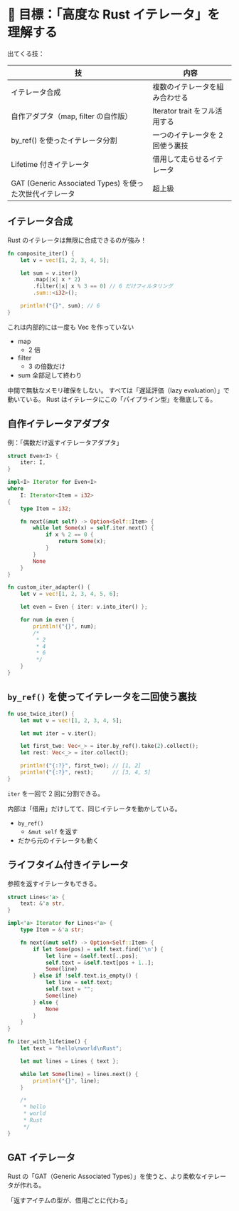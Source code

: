 # 🎯 目標：「高度な Rust イテレータ」を理解する

出てくる技：

| 技                                                      | 内容                            |
| ------------------------------------------------------- | ------------------------------- |
| イテレータ合成                                          | 複数のイテレータを組み合わせる  |
| 自作アダプタ（map, filter の自作版）                    | Iterator trait をフル活用する   |
| by_ref() を使ったイテレータ分割                         | 一つのイテレータを 2 回使う裏技 |
| Lifetime 付きイテレータ                                 | 借用して走らせるイテレータ      |
| GAT (Generic Associated Types) を使った次世代イテレータ | 超上級                          |

## イテレータ合成

Rust のイテレータは無限に合成できるのが強み！

```rs
fn composite_iter() {
    let v = vec![1, 2, 3, 4, 5];

    let sum = v.iter()
        .map(|x| x * 2)
        .filter(|x| x % 3 == 0) // 6 だけフィルタリング
        .sum::<i32>();

    println!("{}", sum); // 6
}
```

これは内部的には一度も Vec を作っていない

- map
  - 2 倍
- filter
  - 3 の倍数だけ
- sum
  全部足して終わり

中間で無駄なメモリ確保をしない。
すべては「遅延評価（lazy evaluation）」で動いている。
Rust はイテレータにこの「パイプライン型」を徹底してる。

## 自作イテレータアダプタ

例：「偶数だけ返すイテレータアダプタ」

```rs
struct Even<I> {
    iter: I,
}

impl<I> Iterator for Even<I>
where
    I: Iterator<Item = i32>
{
    type Item = i32;

    fn next(&mut self) -> Option<Self::Item> {
        while let Some(x) = self.iter.next() {
            if x % 2 == 0 {
                return Some(x);
            }
        }
        None
    }
}

fn custom_iter_adapter() {
    let v = vec![1, 2, 3, 4, 5, 6];

    let even = Even { iter: v.into_iter() };

    for num in even {
        println!("{}", num);
        /*
         * 2
         * 4
         * 6
         */
    }
}
```

## `by_ref()` を使ってイテレータを二回使う裏技

```rs
fn use_twice_iter() {
    let mut v = vec![1, 2, 3, 4, 5];

    let mut iter = v.iter();

    let first_two: Vec<_> = iter.by_ref().take(2).collect();
    let rest: Vec<_> = iter.collect();

    println!("{:?}", first_two); // [1, 2]
    println!("{:?}", rest);      // [3, 4, 5]
}
```

`iter` を一回で 2 回に分割できる。

内部は「借用」だけしてて、同じイテレータを動かしている。

- `by_ref()`
  - `&mut self` を返す
- だから元のイテレータも動く

## ライフタイム付きイテレータ

参照を返すイテレータもできる。

```rs
struct Lines<'a> {
    text: &'a str,
}

impl<'a> Iterator for Lines<'a> {
    type Item = &'a str;

    fn next(&mut self) -> Option<Self::Item> {
        if let Some(pos) = self.text.find('\n') {
            let line = &self.text[..pos];
            self.text = &self.text[pos + 1..];
            Some(line)
        } else if !self.text.is_empty() {
            let line = self.text;
            self.text = "";
            Some(line)
        } else {
            None
        }
    }
}

fn iter_with_lifetime() {
    let text = "hello\nworld\nRust";

    let mut lines = Lines { text };

    while let Some(line) = lines.next() {
        println!("{}", line);
    }

    /*
     * hello
     * world
     * Rust
     */
}
```

## GAT イテレータ

Rust の「GAT（Generic Associated Types）」を使うと、より柔軟なイテレータが作れる。

「返すアイテムの型が、借用ごとに代わる」
